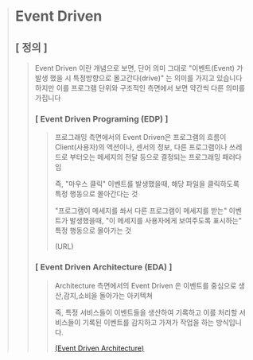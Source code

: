 > # Event Driven
> ## **[ 정의 ]**
>> Event Driven 이란 개념으로 보면, 단어 의미 그대로 "이벤트(Event) 가 발생 했을 시 특정방향으로 몰고간다(drive)" 는 의미를 가지고 있습니다
>> 하지만 이를 프로그램 단위와 구조적인 측면에서 보면 약간씩 다른 의미를 가집니다
>> 
>> ### <strong>[ Event Driven Programing (EDP) ]</strong>
>>> 
>>> 프로그래밍 측면에서의 Event Driven은 프로그램의 흐름이 Client(사용자)의 액션이나, 센서의 정보, 다른 프로그램이나 쓰레드로 부터오는 메세지의 전달 등으로 결정되는 프로그래밍 패러다임
>>> 
>>> 즉, "마우스 클릭" 이벤트를 발생했을때, 해당 파일을 클릭하도록 특정 행동으로 몰아간다는 것
>>> 
>>> "프로그램이 메세지를 쏴서 다른 프로그램이 메세지를 받는" 이벤트가 발생했을때, "이 메세지를 사용자에게 보여주도록 표시하는" 특정 행동으로 몰아가는 것
>>> 
>>> (URL)
>>>
>> ### <strong>[ Event Driven Architecture (EDA) ]</strong>
>>> Architecture 측면에서의 Event Driven 은 이벤트를 중심으로 생산,감지,소비을 돌아가는 아키텍쳐
>>> 
>>> 즉, 특정 서비스들이 이벤트들을 생산하여 기록하고 이를 처리할 서비스들이 기록된 이벤트를 감지하고 가져가 작업을 하는 방식입니다.
>>> 
>>> [(Event Driven Architecture)](https://github.com/ByeonChanHO/Back_End_Study/blob/main/%EA%B3%B5%EB%B6%80%EB%B0%A9/Event%20Driven/02_EDA.md)

